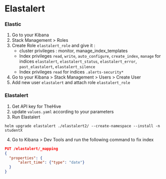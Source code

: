 # Elastalert

### Elastic
1. Go to your Kibana
2. Stack Management > Roles
3. Create Role `elastalert_role` and give it :
    - cluster privileges : monitor, manage_index_templates
    - Index privileges `read`, `write`, `auto_configure`, `create_index`, `manage` for indices `elastalert`, `elastalert_status`, `elastalert_error`, `past_elastalert`, `elastalert_silence`
    - Index privileges `read` for indices `.alerts-security*`
4. Go to your Kibana > Stack Management > Users > Create User
5. Add new user `elastalert` and attach role `elastalert_role`

### Elastalert

1. Get API key for TheHive
2. update `values.yaml` according to your parameters
3. Run Elastalert
```shell
helm upgrade elastalert ./elastalert2/ --create-namespace --install -n studentX
```
4. Go to Kibana > Dev Tools and run the following command to fix index
```json
PUT /elastalert/_mapping
{
  "properties": {
      "alert_time": {"type": "date"}
  }
}
```